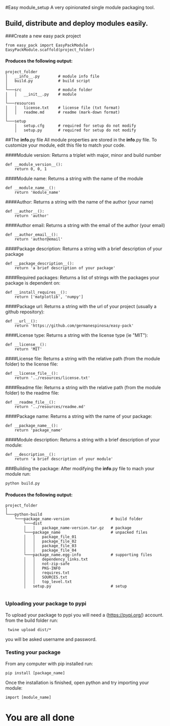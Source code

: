 #Easy module_setup
A very opinionated single module packaging tool.

## Build, distribute and deploy modules easily.

###Create a new easy pack project
```
from easy_pack import EasyPackModule
EasyPackModule.scaffold(project_folder)
```
#### Produces the following output:
```
project_folder 
│   __info__.py        # module info file
│   build.py           # build script
│   
└───src                # module folder
│   │   __init__.py    # module 
│
└───resources
│   │   license.txt    # license file (txt format)
│   │   readme.md      # readme (mark-down format)
│   
└───setup
    │   setup.cfg      # required for setup do not modify 
    │   setup.py       # required for setup do not modify
```

##The __info__.py file
All module properties are stored in the __info__.py file.
To customize your module, edit this file to match your code.

####Module version:
Returns a triplet with major, minor and build number
```
def __module_version__():
	return 0, 0, 1 
```

####Module name:
Returns a string with the name of the module 
```
def __module_name__():
	return 'module_name' 
```

####Author:
Returns a string with the name of the author (your name)
```
def __author__():
	return 'author' 
```

####Author email:
Returns a string with the email of the author (your email)
```
def __author_email__():
	return 'author@email'  
```

####Package description:
Returns a string with a brief description of your package
```
def __package_description__():
	return 'a brief description of your package'  
```


####Required packages:
Returns a list of strings with the packages your package is dependent on: 
```
def __install_requires__():
    return ['matplotlib', 'numpy']  
```

####Package url:
Returns a string with the url of your project (usually a github repository):
```
def __url__():
	return 'https://github.com/germanespinosa/easy-pack' 
```

####License type:
Returns a string with the license type (ie "MIT"):
```
def __license__():
	return 'MIT' 
```

####License file:
Returns a string with the relative path (from the module folder) to the license file: 
```
def __license_file__():
    return '../resources/license.txt' 
```


####Readme file:
Returns a string with the relative path (from the module folder) to the readme file:
```
def __readme_file__():
	return '../resources/readme.md' 
```

####Package name:
Returns a string with the name of your package:
```
def __package_name__():
	return 'package_name' 
```

####Module description:
Returns a string with a brief description of your module:
```
def __description__():
    return 'a brief description of your module' 
```

###Building the package:
After modifying the __info__.py file to mach your module run:
```
python build.py 
```

#### Produces the following output:
```
project_folder 
│   
└───python-build                              
    └───package_name-version                  # build folder
        └───dist
        │   │   package_name-version.tar.gz   # package
        └───package_name                      # unpacked files
        │   │   package_file_01               
        │   │   package_file_02  
        │   │   package_file_03  
        │   │   package_file_04  
        └───package_name.egg-info             # supporting files
        │   │   dependency_links.txt  
        │   │   not-zip-safe
        │   │   PKG-INFO  
        │   │   requires.txt  
        │   │   SOURCES.txt  
        │   │   top_level.txt  
        │   setup.py                          # setup
        
```

### Uploading your package to pypi
To upload your package to pypi you will need a (https://pypi.org/) account.
from the build folder run:
```
 twine upload dist/*
```
you will be asked username and password.


### Testing your package
From any computer with pip installed run:
```
pip install [package_name]
```
Once the installation is finished, open python and try importing your module:
```
import [module_name] 
```

# You are all done